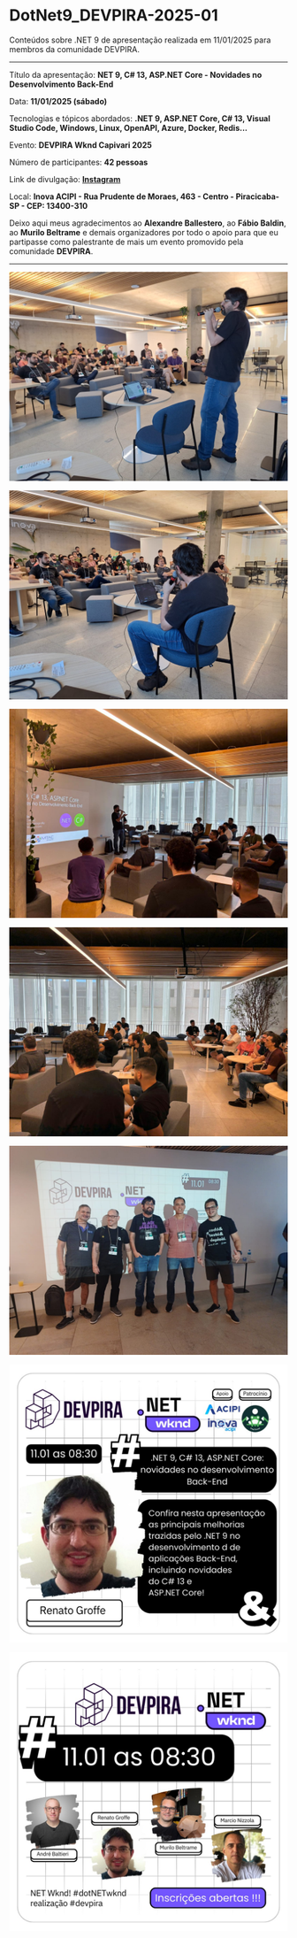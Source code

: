 # DotNet9_DEVPIRA-2025-01
 Conteúdos sobre .NET 9 de apresentação realizada em 11/01/2025 para membros da comunidade DEVPIRA. 

---

Título da apresentação: **NET 9, C# 13, ASP.NET Core - Novidades no Desenvolvimento Back-End**

Data: **11/01/2025 (sábado)**

Tecnologias e tópicos abordados: **.NET 9, ASP.NET Core, C# 13, Visual Studio Code, Windows, Linux, OpenAPI, Azure, Docker, Redis...**

Evento: **DEVPIRA Wknd Capivari 2025**

Número de participantes: **42 pessoas**

Link de divulgação: [**Instagram**](https://www.instagram.com/p/DEpTHOBzjWE/)

Local: **Inova ACIPI - Rua Prudente de Moraes, 463 - Centro - Piracicaba-SP - CEP: 13400-310**

Deixo aqui meus agradecimentos ao **Alexandre Ballestero**, ao **Fábio Baldin**, ao **Murilo Beltrame** e demais organizadores por todo o apoio para que eu partipasse como palestrante de mais um evento promovido pela comunidade **DEVPIRA**.

---

![Renato palestrando 1](img/d-19.jpg)

![Renato palestrando 2](img/d-11.jpg)

![Renato palestrando 3](img/d-24.jpg)

![Público 1](img/d-25.jpg)

![Palestrantes](img/d-32.jpg)

![Divulgação 1](img/divulgacao-01.jpg)

![Divulgação 2](img/divulgacao-02.jpg)